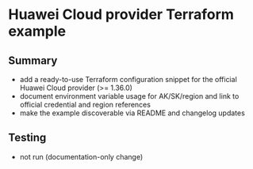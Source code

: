 # Huawei Cloud provider Terraform example

## Summary
- add a ready-to-use Terraform configuration snippet for the official Huawei Cloud provider (>= 1.36.0)
- document environment variable usage for AK/SK/region and link to official credential and region references
- make the example discoverable via README and changelog updates

## Testing
- not run (documentation-only change)
